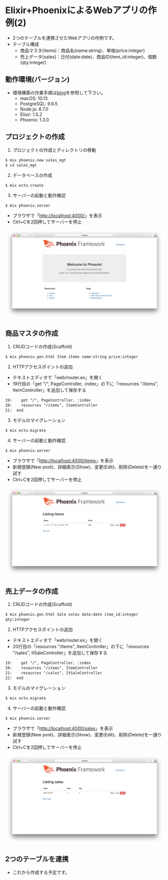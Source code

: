 # Elixir+PhoenixによるWebアプリの作例(2)

- 2つのテーブルを連携させたWebアプリの作例です。
- テーブル構成
  - 商品マスタ(items)：商品名(name:string)、単価(price:integer)
  - 売上データ(sales)：日付(date:date)、商品ID(item_id:integer)、個数(qty:integer)


## 動作環境(バージョン)

- 環境構築の作業手順は[blog](https://github.com/ht0919/blog)を参照して下さい。
  - macOS: 10.13
  - PostgreSQL: 9.6.5
  - Node.js: 8.7.0
  - Elixir: 1.5.2
  - Phoenix: 1.3.0


## プロジェクトの作成

1. プロジェクトの作成とディレクトリの移動
```
$ mix phoenix.new sales_mgt
$ cd sales_mgt
```

2. データベースの作成
```
$ mix ecto.create
```

3. サーバーの起動と動作確認
```
$ mix phoenix.server
```
  - ブラウザで「[http://localhost:4000/](http://localhost:4000/)」を表示
  - Ctrl+Cを2回押してサーバーを停止

  ![img01.png](https://raw.githubusercontent.com/ht0919/sales_mgt/master/images/img01.png)


## 商品マスタの作成

1. CRUDコードの作成(Scaffold)
```
$ mix phoenix.gen.html Item items name:string price:integer
```

2. HTTPアクセスポイントの追加
  - テキストエディタで「web/router.ex」を開く
  - 19行目の「get "/", PageController, :index」の下に「resources "/items", ItemController」を追加して保存する
```
19:    get "/", PageController, :index
20:    resources "/items", ItemController
21:  end
```

3. モデルのマイグレーション
```
$ mix ecto.migrate
```

4. サーバーの起動と動作確認
```
$ mix phoenix.server
```
  - ブラウザで「[http://localhost:4000/items](http://localhost:4000/items)」を表示
  - 新規登録(New post)、詳細表示(Show)、変更(Edit)、削除(Delete)を一通り試す
  - Ctrl+Cを2回押してサーバーを停止

  ![img02.png](https://raw.githubusercontent.com/ht0919/sales_mgt/master/images/img02.png)


## 売上データの作成

1. CRUDコードの作成(Scaffold)
```
$ mix phoenix.gen.html Sale sales date:date item_id:integer qty:integer
```

2. HTTPアクセスポイントの追加
  - テキストエディタで「web/router.ex」を開く
  - 20行目の「resources "/items", ItemController」の下に「resources "/sales", ItSaleController」を追加して保存する
```
19:    get "/", PageController, :index
20:    resources "/items", ItemController
21:    resources "/sales", ItSaleController
22:  end
```

3. モデルのマイグレーション
```
$ mix ecto.migrate
```

4. サーバーの起動と動作確認
```
$ mix phoenix.server
```
  - ブラウザで「[http://localhost:4000/sales](http://localhost:4000/sales)」を表示
  - 新規登録(New post)、詳細表示(Show)、変更(Edit)、削除(Delete)を一通り試す
  - Ctrl+Cを2回押してサーバーを停止

  ![img03.png](https://raw.githubusercontent.com/ht0919/sales_mgt/master/images/img03.png)


## 2つのテーブルを連携

- これから作成する予定です。
